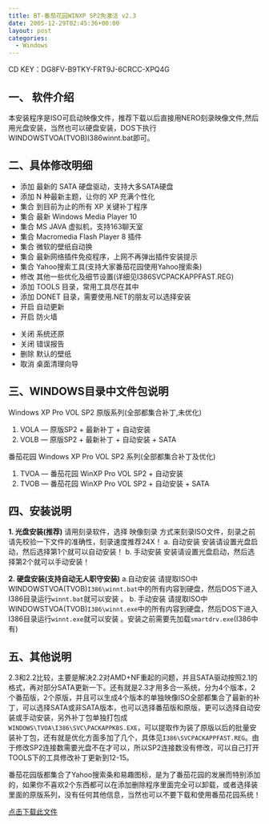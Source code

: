 ```yaml
---
title: BT-番茄花园WINXP SP2免激活 v2.3
date: 2005-12-29T02:45:36+00:00
layout: post
categories:
  - Windows
---
```


CD KEY：DG8FV-B9TKY-FRT9J-6CRCC-XPQ4G

## 一、 软件介绍

本安装程序是ISO可启动映像文件，推荐下载以后直接用NERO刻录映像文件,然后用光盘安装，当然也可以硬盘安装，DOS下执行WINDOWSTVOA(TVOB)I386winnt.bat即可。

## 二、具体修改明细

* 添加 最新的 SATA 硬盘驱动，支持大多SATA硬盘
* 添加 N 种最新主题，让你的 XP 充满个性化
* 集合 到目前为止的所有 XP 关键补丁程序
* 集合 最新 Windows Media Player 10
* 集合 MS JAVA 虚拟机，支持163聊天室
* 集合 Macromedia Flash Player 8 插件
* 集合 微软的壁纸自动换
* 集合 最新网络插件免疫程序，上网不再弹出插件安装提示
* 集合 Yahoo搜索工具(支持大家番茄花园使用Yahoo搜索条)
* 修改 其他一些优化及细节设置(详细见I386SVCPACKAPPFAST.REG)
* 添加 TOOLS 目录，常用工具尽在其中
* 添加 DONET 目录，需要使用.NET的朋友可以选择安装
* 开启 自动更新
* 开启 防火墙
- 关闭 系统还原
- 关闭 错误报告
- 删除 默认的壁纸
- 取消 桌面清理向导

## 三、WINDOWS目录中文件包说明

Windows XP Pro VOL SP2 原版系列(全部都集合补丁,未优化)

1. VOLA — 原版SP2 + 最新补丁 + 自动安装
2. VOLB — 原版SP2 + 最新补丁 + 自动安装 + SATA

番茄花园 Windows XP Pro VOL SP2 系列(全部都集合补丁及优化)

1. TVOA — 番茄花园 WinXP Pro VOL SP2 + 自动安装
2. TVOB — 番茄花园 WinXP Pro VOL SP2 + 自动安装 + SATA

## 四、安装说明

**1. 光盘安装(推荐)**
请用刻录软件，选择 映像刻录 方式来刻录ISO文件，刻录之前请先校验一下文件的准确性，刻录速度推荐24X！
 a. 自动安装
安装请设置光盘启动，然后选择第1个就可以自动安装！
 b. 手动安装
安装请设置光盘启动，然后选择第2个就可以手动安装！

**2. 硬盘安装(支持自动无人职守安装)**
a.自动安装
请提取ISO中WINDOWSTVOA(TVOB)`I386\winnt.bat`中的所有内容到硬盘，然后DOS下进入I386目录运行`winnt.bat`就可以安装 。
b. 手动安装
请提取ISO中WINDOWSTVOA(TVOB)`I386\winnt.exe`中的所有内容到硬盘，然后DOS下进入 I386目录运行`winnt.exe`就可以安装 。安装之前需要先加载`smartdrv.exe`(I386中有)

## 五、其他说明

2.3和2.2比较，主要是解决2.2对AMD+NF重起的问题，并且SATA驱动按照2.1的格式，再对部分SATA更新一下。还有就是2.3才用多合一系统，分为4个版本，2个番茄版，2个原版，并且可以生成4个版本的单独映像ISO全部都集合了最新的补丁，可以选择SATA或非SATA版本，也可以选择番茄版和原版，更可以选择自动安装或手动安装，另外补丁包单独打包成`WINDOWS\TVOA\I386\SVC\PACKAPPKBS.EXE`，可以提取作为装了原版以后的批量安装补丁包，还有就是优化方面多加了几个，具体见`I386\SVCPACKAPPFAST.REG`。由于修改SP2连接数需要光盘不在才可以，所以SP2连接数没有修改，可以自己打开TOOLS下的工具修改补丁更新到12-15。

番茄花园版都集合了Yahoo搜索条和易趣图标，是为了番茄花园的发展而特别添加的，如果你不喜欢2个东西都可以在添加删除程序里面完全可以卸载，或者选择装里面的原版系列，没有任何其他信息，当然也可以不要下载和使用番茄花园系统！

[点击下载此文件](attachments/month_0512/q20051228104431.torrent)